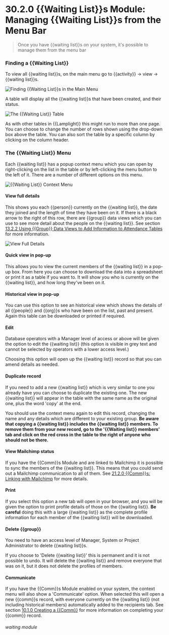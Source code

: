 # 30.2.0 {{Waiting List}}s Module: Managing {{Waiting List}}s from the Menu Bar

> Once you have {{waiting list}}s on your system, it's possible to manage them from the menu bar



### Finding a {{Waiting List}}

To view all {{waiting list}}s, on the main menu go to {{activity}} -> view -> {{waiting list}}s. 

![Finding {{Waiting List}}s in the Main Menu](30.2.0a.png)

A table will display all the {{waiting list}}s that have been created, and their status.

![The {{Waiting List}} Table](30.2.0b.png)

As with other tables in {{Lamplight}} this might run to more than one page. You can choose to change the number of rows shown using the drop-down box above the table.  You can also sort the table by a specific column by clicking on the column header.

### The {{Waiting List}} Menu

Each {{waiting list}} has a popup context menu which you can open by right-clicking on the list in the table or by left-clicking the menu button to the left of it. There are a number of different options on this menu.

   ![{{Waiting List}} Context Menu](30.2.0c.png)

#### View full details

This shows you each {{person}} currently on the {{waiting list}}, the date they joined and the length of time they have been on it.  If there is a black arrow to the right of this row, there are {{group}} data views which you can use to see more detail about the people on the {{waiting list}}. See section [13.2.2 Using {{Group}} Data Views to Add Information to Attendance Tables](/help/index/p/13.2.2) for more information.

   ![View Full Details](30.2.0d.png)
   
#### Quick view in pop-up
   
This allows you to view the current members of the {{waiting list}} in a pop-up box. From here you can choose to download the data into a spreadsheet or print it as a table if you want to.  It will show you who is currently on the {{waiting list}}, and how long they've been on it.
   
#### Historical view in pop-up

You can use this option to see an historical view which shows the details of all {{people}} and {{org}}s who have been on the list, past and present. Again this table can be downloaded or printed if required.  
   
#### Edit

Database operators with a Manager level of access or above will be given the option to edit the {{waiting list}} (this option is visible in grey text and cannot be selected by operators with a lower access level.) 

Choosing this option will open up the {{waiting list}} record so that you can amend details as needed. 

#### Duplicate record
   
If you need to add a new {{waiting list}} which is very similar to one you already have you can choose to duplicate the existing one. The new {{waiting list}} will appear in the table with the same name as the original one, plus the word 'copy' at the end. 

You should use the context menu again to edit this record, changing the name and any details which are different to your existing group.  **Be aware that copying a {{waiting list}} includes the {{waiting list}} members. To remove them from your new record, go to the '{{Waiting list}} members' tab and click on the red cross in the table to the right of anyone who should not be there.**   
   
#### View Mailchimp status

If you have the {{Comm}}s Module and are linked to Mailchimp it is possible to sync the members of the {{waiting list}}. This means that you could send out a Mailchimp communication to all of them. See [21.2.0 {{Comm}}s: Linking with Mailchimp](/help/index/p/21.2.0) for more details.  
   
#### Print

If you select this option a new tab will open in your browser, and you will be given the option to print profile details of those on the {{waiting list}}.  **Be careful** doing this with a large {{waiting list}} as the complete profile information for each member of the {{waiting list}} will be downloaded.

#### Delete {{group}}

You need to have an access level of Manager, System or Project Administrator to delete {{waiting list}}s. 

If you choose to 'Delete {{waiting list}}' this is permanent and it is not possible to undo. It will delete the {{waiting list}} and remove everyone that was on it, but it does not delete the profiles of members.
  
#### Communicate
  
If you have the {{Comm}}s Module enabled on your system, the context menu will also show a 'Communicate' option.  When selected this will open a new {{comm}}s record, with everyone currently on the {{waiting list}} (not including historical members) automatically added to the recipients tab. See section [10.1.0 Creating a {{Comm}}](/help/index//10.1.0) for more information on completing your {{comm}} record.


###### waiting module


